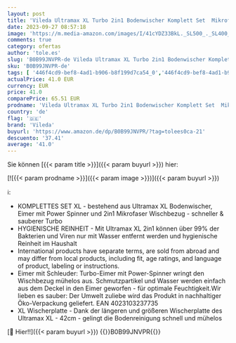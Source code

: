```yaml
---
layout: post
title: 'Vileda Ultramax XL Turbo 2in1 Bodenwischer Komplett Set  Mikrofaserbezug und Eimer mit Powerschleuder  extrabreiter Wischmopp  Teleskopstiel  Wischerplatte 42cm  Stiellänge 75-130cm  Eco-Verpackung'
date: 2023-09-27 08:57:18
image: 'https://m.media-amazon.com/images/I/41cYDZ33BkL._SL500_._SL400_.jpg'
comments: true
category: ofertas
author: 'tole.es'
slug: 'B0B99JNVPR-de Vileda Ultramax XL Turbo 2in1 Bodenwischer Komplett Set...'
sku: 'B0B99JNVPR-de'
tags: [ '446f4cd9-bef8-4ad1-b906-b8f199d7ca54_0','446f4cd9-bef8-4ad1-b906-b8f199d7ca54_2401','Arborist Merchandising Root','Eimer','Haushaltshelfer von Vileda','Haushaltsreiniger & Staubsauger','Küche, Haushalt & Wohnen','Self Service','Special Features Stores','vileda','🇩🇪', ]
actualPrice: 41.0 EUR
currency: EUR
price: 41.0
comparePrice: 65.51 EUR
prodname: 'Vileda Ultramax XL Turbo 2in1 Bodenwischer Komplett Set  Mikrofaserbezug und Eimer mit Powerschleuder  extrabreiter Wischmopp  Teleskopstiel  Wischerplatte 42cm  Stiellänge 75-130cm  Eco-Verpackung'
country: 'de'
flag: '🇩🇪'
brand: 'Vileda'
buyurl: 'https://www.amazon.de/dp/B0B99JNVPR/?tag=tolees0ca-21'
descuento: '37.41'
average: '41.0'
---
```


Sie können [{{< param title >}}]({{< param buyurl >}}) hier:

[![{{< param prodname >}}]({{< param image >}})]({{< param buyurl >}})

ℹ️:

- KOMPLETTES SET XL - bestehend aus Ultramax XL Bodenwischer, Eimer mit Power Spinner und 2in1 Mikrofaser Wischbezug - schneller & sauberer Turbo
- HYGIENISCHE REINHEIT - Mit Ultramax XL 2in1 können über 99% der Bakterien und Viren nur mit Wasser entfernt werden und hygienische Reinheit im Haushalt
- International products have separate terms, are sold from abroad and may differ from local products, including fit, age ratings, and language of product, labeling or instructions.
- Eimer mit Schleuder: Turbo-Eimer mit Power-Spinner wringt den Wischbezug mühelos aus. Schmutzpartikel und Wasser werden einfach aus dem Deckel in den Eimer geworfen - für optimale Feuchtigkeit.Wir lieben es sauber: Der Umwelt zuliebe wird das Produkt in nachhaltiger Öko-Verpackung geliefert. EAN 4023103237735
- XL Wischerplatte - Dank der längeren und größeren Wischerplatte des Ultramax XL - 42cm - gelingt die Bodenreinigung schnell und mühelos

[🛒 Hier!!]({{< param buyurl >}})
{{<world>}}B0B99JNVPR{{</world>}}
